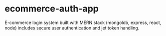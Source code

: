 # ecommerce-auth-app
E-commerce login system built with MERN stack (mongoldb, express, react, node) includes secure user authentication and jet token handling.
